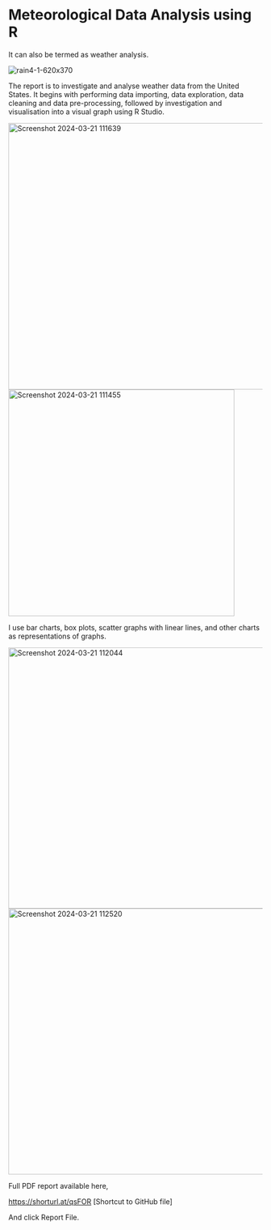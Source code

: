 # Meteorological Data Analysis using R

It can also be termed as weather analysis.

![rain4-1-620x370](https://github.com/AfifRifaie95/R---US-Weather-Pattern-Analysis/assets/159521904/55b6f861-3101-4bb6-bd94-c2d4847f38bf)

The report is to investigate and analyse weather data from the United States. It begins with performing data importing, data exploration, data cleaning and data pre-processing, followed by investigation and visualisation into a visual graph using R Studio.


<img width="527" alt="Screenshot 2024-03-21 111639" src="https://github.com/AfifRifaie95/R---US-Weather-Pattern-Analysis/assets/159521904/9cb3634d-08d1-43f3-8dc6-2b58842dddb4">

<img width="448" alt="Screenshot 2024-03-21 111455" src="https://github.com/AfifRifaie95/R---US-Weather-Pattern-Analysis/assets/159521904/1b8ea6fc-d5e9-4a9c-9ccf-8723189c98d3">


I use bar charts, box plots, scatter graphs with linear lines, and other charts as representations of graphs.


<img width="516" alt="Screenshot 2024-03-21 112044" src="https://github.com/AfifRifaie95/R---US-Weather-Pattern-Analysis/assets/159521904/694c4697-f2be-4e9e-8f0f-717d87758ef3">

<img width="526" alt="Screenshot 2024-03-21 112520" src="https://github.com/AfifRifaie95/R---US-Weather-Pattern-Analysis/assets/159521904/784f2e08-8eb5-4373-aa23-847912e45531">



Full PDF report available here,

https://shorturl.at/qsFOR [Shortcut to GitHub file]

And click Report File.
